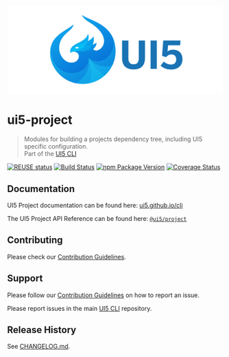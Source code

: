 ![UI5 icon](https://raw.githubusercontent.com/UI5/cli/v3/docs/images/UI5_logo_wide.png)

# ui5-project
> Modules for building a projects dependency tree, including UI5 specific configuration.  
> Part of the [UI5 CLI](https://github.com/UI5/cli)

[![REUSE status](https://api.reuse.software/badge/github.com/SAP/ui5-project)](https://api.reuse.software/info/github.com/SAP/ui5-project)
[![Build Status](https://dev.azure.com/sap/opensource/_apis/build/status/SAP.ui5-project?branchName=v3)](https://dev.azure.com/sap/opensource/_build/latest?definitionId=35&branchName=v3)
[![npm Package Version](https://badge.fury.io/js/%40ui5%2Fproject.svg)](https://www.npmjs.com/package/@ui5/project)
[![Coverage Status](https://coveralls.io/repos/github/SAP/ui5-project/badge.svg)](https://coveralls.io/github/SAP/ui5-project)

## Documentation
UI5 Project documentation can be found here: [ui5.github.io/cli](https://ui5.github.io/cli/v3/pages/Project/)

The UI5 Project API Reference can be found here: [`@ui5/project`](https://ui5.github.io/cli/v3/api/)

## Contributing
Please check our [Contribution Guidelines](https://github.com/UI5/cli/blob/v3/CONTRIBUTING.md).

## Support
Please follow our [Contribution Guidelines](https://github.com/UI5/cli/blob/v3/CONTRIBUTING.md#report-an-issue) on how to report an issue.

Please report issues in the main [UI5 CLI](https://github.com/UI5/cli) repository.

## Release History
See [CHANGELOG.md](CHANGELOG.md).
